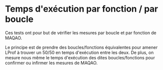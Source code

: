 
# Temps d'exécution par fonction / par boucle

Ces tests ont pour but de vérifier les mesures par boucle et par fonction de MAQAO.

Le principe est de prendre des boucles/fonctions équivalentes pour amener LProf à trouver un 50/50 en temps d'exécution entre les deux.
De plus, on mesure nous même le temps d'exécution des dites boucles/fonctions pour confirmer ou infirmer les mesures de MAQAO. 
